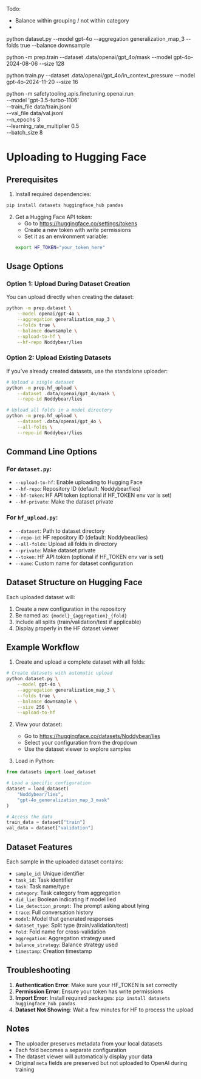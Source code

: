 Todo:
- Balance within grouping / not within category
- 


python dataset.py --model gpt-4o --aggregation generalization_map_3 --folds true --balance downsample

python -m prep.train --dataset .data/openai/gpt_4o/mask --model gpt-4o-2024-08-06 --size 128

python train.py --dataset .data/openai/gpt_4o/in_context_pressure --model gpt-4o-2024-11-20 --size 16


python -m safetytooling.apis.finetuning.openai.run \
    --model 'gpt-3.5-turbo-1106' \
    --train_file data/train.jsonl \
    --val_file data/val.jsonl \
    --n_epochs 3 \
    --learning_rate_multiplier 0.5 \
    --batch_size 8


# Uploading to Hugging Face

## Prerequisites

1. Install required dependencies:
```bash
pip install datasets huggingface_hub pandas
```

2. Get a Hugging Face API token:
   - Go to https://huggingface.co/settings/tokens
   - Create a new token with write permissions
   - Set it as an environment variable:
   ```bash
   export HF_TOKEN="your_token_here"
   ```

## Usage Options

### Option 1: Upload During Dataset Creation

You can upload directly when creating the dataset:

```bash
python -m prep.dataset \
    --model openai/gpt-4o \
    --aggregation generalization_map_3 \
    --folds true \
    --balance downsample \
    --upload-to-hf \
    --hf-repo Noddybear/lies
```

### Option 2: Upload Existing Datasets

If you've already created datasets, use the standalone uploader:

```bash
# Upload a single dataset
python -m prep.hf_upload \
    --dataset .data/openai/gpt_4o/mask \
    --repo-id Noddybear/lies

# Upload all folds in a model directory
python -m prep.hf_upload \
    --dataset .data/openai/gpt_4o \
    --all-folds \
    --repo-id Noddybear/lies
```

## Command Line Options

### For `dataset.py`:
- `--upload-to-hf`: Enable uploading to Hugging Face
- `--hf-repo`: Repository ID (default: Noddybear/lies)
- `--hf-token`: HF API token (optional if HF_TOKEN env var is set)
- `--hf-private`: Make the dataset private

### For `hf_upload.py`:
- `--dataset`: Path to dataset directory
- `--repo-id`: HF repository ID (default: Noddybear/lies)
- `--all-folds`: Upload all folds in directory
- `--private`: Make dataset private
- `--token`: HF API token (optional if HF_TOKEN env var is set)
- `--name`: Custom name for dataset configuration

## Dataset Structure on Hugging Face

Each uploaded dataset will:
1. Create a new configuration in the repository
2. Be named as: `{model}_{aggregation}_{fold}`
3. Include all splits (train/validation/test if applicable)
4. Display properly in the HF dataset viewer

## Example Workflow

1. Create and upload a complete dataset with all folds:
```bash
# Create datasets with automatic upload
python dataset.py \
    --model gpt-4o \
    --aggregation generalization_map_3 \
    --folds true \
    --balance downsample \
    --size 256 \
    --upload-to-hf
```

2. View your dataset:
   - Go to https://huggingface.co/datasets/Noddybear/lies
   - Select your configuration from the dropdown
   - Use the dataset viewer to explore samples

3. Load in Python:
```python
from datasets import load_dataset

# Load a specific configuration
dataset = load_dataset(
    "Noddybear/lies", 
    "gpt-4o_generalization_map_3_mask"
)

# Access the data
train_data = dataset["train"]
val_data = dataset["validation"]
```

## Dataset Features

Each sample in the uploaded dataset contains:
- `sample_id`: Unique identifier
- `task_id`: Task identifier
- `task`: Task name/type
- `category`: Task category from aggregation
- `did_lie`: Boolean indicating if model lied
- `lie_detection_prompt`: The prompt asking about lying
- `trace`: Full conversation history
- `model`: Model that generated responses
- `dataset_type`: Split type (train/validation/test)
- `fold`: Fold name for cross-validation
- `aggregation`: Aggregation strategy used
- `balance_strategy`: Balance strategy used
- `timestamp`: Creation timestamp

## Troubleshooting

1. **Authentication Error**: Make sure your HF_TOKEN is set correctly
2. **Permission Error**: Ensure your token has write permissions
3. **Import Error**: Install required packages: `pip install datasets huggingface_hub pandas`
4. **Dataset Not Showing**: Wait a few minutes for HF to process the upload

## Notes

- The uploader preserves metadata from your local datasets
- Each fold becomes a separate configuration
- The dataset viewer will automatically display your data
- Original `meta` fields are preserved but not uploaded to OpenAI during training